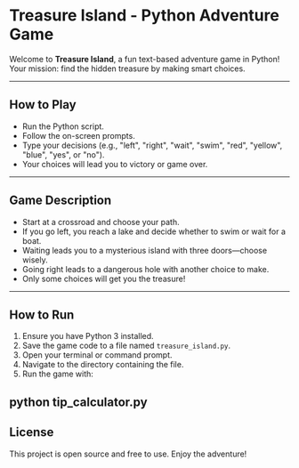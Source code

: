 # Treasure Island - Python Adventure Game

Welcome to **Treasure Island**, a fun text-based adventure game in Python!  
Your mission: find the hidden treasure by making smart choices.

---

## How to Play

- Run the Python script.
- Follow the on-screen prompts.
- Type your decisions (e.g., "left", "right", "wait", "swim", "red", "yellow", "blue", "yes", or "no").
- Your choices will lead you to victory or game over.

---

## Game Description

- Start at a crossroad and choose your path.
- If you go left, you reach a lake and decide whether to swim or wait for a boat.
- Waiting leads you to a mysterious island with three doors—choose wisely.
- Going right leads to a dangerous hole with another choice to make.
- Only some choices will get you the treasure!

---

## How to Run

1. Ensure you have Python 3 installed.
2. Save the game code to a file named `treasure_island.py`.
3. Open your terminal or command prompt.
4. Navigate to the directory containing the file.
5. Run the game with:

python tip_calculator.py
---

## License

This project is open source and free to use. Enjoy the adventure!
